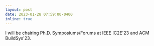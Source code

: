 ```yaml
---
layout: post
date: 2023-01-28 07:59:00-0400
inline: true
---
```


I will be chairing Ph.D. Symposiums/Forums at IEEE IC2E'23 and ACM BuildSys'23.
